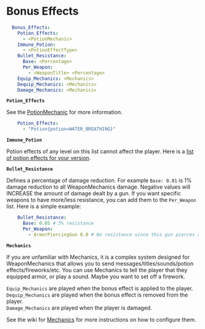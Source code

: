 # Bonus Effects

```yaml
  Bonus_Effects:
    Potion_Effects:
      - <PotionMechanic>
    Immune_Potion:
      - <PotionEffectType>
    Bullet_Resistance:
      Base: <Percentage>
      Per_Weapon:
        - <WeaponTitle> <Percentage>
    Equip_Mechanics: <Mechanics>
    Dequip_Mechanics: <Mechanics>
    Damage_Mechanics: <Mechanics>
```

**`Potion_Effects`**

See the [PotionMechanic](https://github.com/WeaponMechanics/MechanicsMain/wiki/PotionMechanic) for more information.

```yaml
    Potion_Effects:
      - "Potion{potion=WATER_BREATHING}"
```

**`Immune_Potion`**

Potion effects of any level on this list cannot affect the player. Here is a [list of potion effects for your version](https://github.com/WeaponMechanics/MechanicsMain/wiki/References#Potion-Effects).

**`Bullet_Resistance`**

Defines a percentage of damage reduction. For example `Base: 0.01` is 1% damage reduction to all WeaponMechanics damage. Negative values will INCREASE the amount of damage dealt by a gun. If you want specific weapons to have more/less resistance, you can add them to the `Per_Weapon` list. Here is a simple example:

```yaml
    Bullet_Resistance:
      Base: 0.05 # 5% resistance
      Per_Weapon:
        - ArmorPiercingGun 0.0 # No resistance since this gun pierces armor
```

**`Mechanics`**

If you are unfamiliar with Mechanics, it is a complex system designed for WeaponMechanics that allows you to send messages/titles/sounds/potion effects/fireworks/etc. You can use Mechanics to tell the player that they equipped armor, or play a sound. Maybe you want to set off a firework.

`Equip_Mechanics` are played when the bonus effect is applied to the player.\
`Dequip_Mechanics` are played when the bonus effect is removed from the player.\
`Damage_Mechanics` are played when the player is damaged.

See the wiki for [Mechanics](https://github.com/WeaponMechanics/MechanicsMain/wiki/Mechanics) for more instructions on how to configure them.
